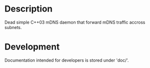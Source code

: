 # Description
Dead simple C++03 mDNS daemon that forward mDNS traffic accross subnets.

# Development
Documentation intended for developers is stored 
under 'doc/'.
